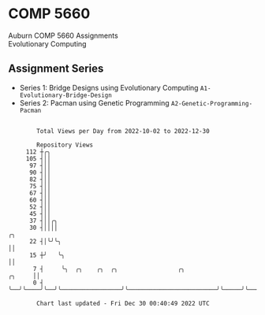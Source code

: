 # COMP 5660
Auburn COMP 5660 Assignments  
Evolutionary Computing

## Assignment Series
- Series 1: Bridge Designs using Evolutionary Computing `A1-Evolutionary-Bridge-Design`
- Series 2: Pacman using Genetic Programming `A2-Genetic-Programming-Pacman`

```

        Total Views per Day from 2022-10-02 to 2022-12-30

        Repository Views
     112 ┼╭╮
     105 ┤││
      97 ┤││
      90 ┤││
      82 ┤││
      75 ┤││
      67 ┤││
      60 ┤││
      52 ┤││
      45 ┤││
      37 ┤││╭╮
      30 ┤││││                                                                    ╭╮
      22 ┤│╰╯╰╮                                                                   ││
      15 ┼╯   ╰╮                                                                  ││
       7 ┤     ╰╮  ╭╮    ╭╮  ╭╮                 ╭╮                         ╭╮     ││
       0 ┤      ╰──╯╰────╯╰──╯╰─────────────────╯╰─────────────────────────╯╰─────╯╰───────────────

        Chart last updated - Fri Dec 30 00:40:49 2022 UTC
        
```
